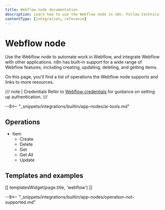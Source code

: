 ```yaml
---
title: Webflow node documentation
description: Learn how to use the Webflow node in n8n. Follow technical documentation to integrate Webflow node into your workflows.
contentType: [integration, reference]
---
```


# Webflow node

Use the Webflow node to automate work in Webflow, and integrate Webflow with other applications. n8n has built-in support for a wide range of Webflow features, including creating, updating, deleting, and getting items. 

On this page, you'll find a list of operations the Webflow node supports and links to more resources.

/// note | Credentials
Refer to [Webflow credentials](/integrations/builtin/credentials/webflow.md) for guidance on setting up authentication. 
///

--8<-- "_snippets/integrations/builtin/app-nodes/ai-tools.md"

## Operations

* Item
    * Create
    * Delete
    * Get
    * Get All
    * Update

## Templates and examples

<!-- see https://www.notion.so/n8n/Pull-in-templates-for-the-integrations-pages-37c716837b804d30a33b47475f6e3780 -->
[[ templatesWidget(page.title, 'webflow') ]]

--8<-- "_snippets/integrations/builtin/app-nodes/operation-not-supported.md"
